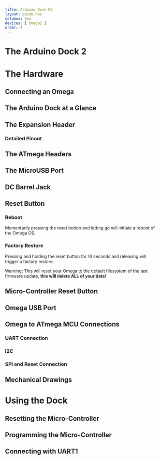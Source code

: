 ```yaml
---
title: Arduino Dock R2
layout: guide.hbs
columns: two
devices: [ Omega2 ]
order: 4
---
```



# The Arduino Dock 2

<!-- [//]: # (The Arduino Dock 2 contains an ATmega328P micro-controller, the same one found on the Arduino Uno R3.) -->
<!-- [//]: # (The Omega can program the microcontroller and then communicate with it) -->


# The Hardware

<!-- [//]: # (small overview of the things the headings below cover) -->

## Connecting an Omega

<!-- [//]: # (picture guide on how to properly plug in an Omega) -->

## The Arduino Dock at a Glance

<!-- [//]: # (illustration with all of the key parts labelled - see https://wiki.onion.io/Tutorials/Expansions/Using-the-Power-Dock#the-hardware_the-power-dock-at-a-glance for an example) -->

## The Expansion Header

<!-- [//]: # (breakout of the Omega's GPIOs, can be connected to other circuits directly, or can use Omega expansions) -->

### Detailed Pinout

<!-- [//]: # (A detailed pinout diagram of the Expansion Header, showing which pins are multiplexed - see Lazar for an example) -->

## The ATmega Headers

<!-- [//]: # (breakout of the ATmega's pins, same as the Arduino Uno R3) -->
<!-- [//]: # (include an) -->

## The MicroUSB Port

<!-- [//]: # (explain that it provides power to the omega, mention that the Omega is powered by 3.3V and that the Dock has a regulator to take the 5V from the microUSB and step it down to 3.3V) -->

<!-- [//]: # (mention there's no usb to serial chip) -->

## DC Barrel Jack

<!-- [//]: # (provide power to the Omega using a DC power adapter) -->
<!-- [//]: # (REALLY highlight the fact that 5V is the maximum input and that any more than 5V will damage the dock and omega) -->

## Reset Button

<!-- [//]: # (reset button is connected directly to the Omega's reset GPIO, can be used to just trigger a reboot or even a full factory restore) -->

### Reboot

Momentarily pressing the reset button and letting go will initiate a reboot of the Omega OS.

### Factory Restore

Pressing and holding the reset button for 10 seconds and releasing will trigger a factory restore.

Warning: This will reset your Omega to the default filesystem of the last firmware update, **this will delete ALL of your data!**

## Micro-Controller Reset Button

<!-- [//]: # (issues a reset to the ATmega chip, give background on what that means in the Arduino Context) -->

## Omega USB Port

<!-- [//]: # (USB port connected to the Omega - interface USB devices with the Omega, mention that it's a type A connector) -->

## Omega to ATmega MCU Connections

<!-- [//]: # (The Omega and ATmega are connected via the following:) -->
<!-- [//]: # (- Omega UART1 to Arduino's serial pins) -->
<!-- [//]: # (- I2C pins) -->
<!-- [//]: # (- Omega's GPIOs 15, 16, 17 to ATmega's SPI SCK, SPI MOSI, and SPI MISO pins respectively) -->
<!-- [//]: # (- Omega's GPIO 19 to reset ATmega (will pull the RESET high)) -->

<!-- [//]: # (mention that there's a 3.3V to 5V Logic Level shifter for the connections) -->

### UART Connection

<!-- [//]: # (functionality: provide easy to use two-way communication between the Omega and MCU) -->

### I2C

<!-- [//]: # (funcionality: provide I2C connectivity between the Omega and ATmega, the Omega is setup to be the master in most cases) -->
<!-- [//]: # (this is also useful when using 5V I2C devices, plug them into the ATmega I2C pins, and the Omega will be able to read it) -->

### SPI and Reset Connection

<!-- [//]: # (these four pins are used by the Omega to reset and program the ATmega with sketches) -->


## Mechanical Drawings

<!-- [//]: # (insert gabe's dope mechanical drawings) -->


# Using the Dock

<!-- [//]: # (little overview of the special features of this dock) -->

## Resetting the Micro-Controller

<!-- [//]: # (create a separate article for this under Doing Stuff (part of batch3)) -->
<!-- [//]: # (link to Arduino Dock article on resetting the microcontroller) -->
<!-- [//]: # (two methods:) -->
<!-- [//]: # (- pressing the physical button) -->
<!-- [//]: # (- using GPIO19) -->

## Programming the Micro-Controller

<!-- [//]: # (create a separate article for this under Doing Stuff - should be included in the RESETTING article mentioned above (part of batch3)) -->
<!-- [//]: # (two methods:) -->
<!-- [//]: # (- using the arduino ide) -->
<!-- [//]: # (- flashing sketches stored on the Omega's memory) -->

## Connecting with UART1

<!-- [//]: # (create a separate article for Omega <-> ATmega communication via serial, in this article link to the UART1 peripheral article and have an example scenario with an example sketch for the arduino and sample code for the Omega) -->
